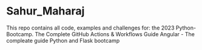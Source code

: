 # Sahur_Maharaj
This repo contains all code, examples and challenges for:
the 2023 Python-Bootcamp.
The Complete GitHub Actions & Workflows Guide
Angular - The compleate guide
Python and Flask bootcamp
